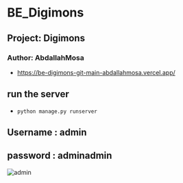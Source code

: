# BE_Digimons

## Project: Digimons
### Author: AbdallahMosa
- https://be-digimons-git-main-abdallahmosa.vercel.app/

## run the server
- ```python manage.py runserver```


## Username : admin
## password : adminadmin
![admin](https://user-images.githubusercontent.com/109727654/223641392-79a38808-1391-415c-a169-8dd66160deea.png)

